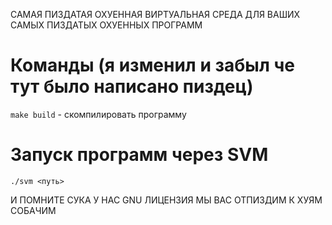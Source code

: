 САМАЯ ПИЗДАТАЯ ОХУЕННАЯ ВИРТУАЛЬНАЯ СРЕДА ДЛЯ ВАШИХ САМЫХ ПИЗДАТЫХ ОХУЕННЫХ ПРОГРАММ

# Команды (я изменил и забыл че тут было написано пиздец)
`make build` - скомпилировать программу

# Запуск программ через SVM
```
./svm <путь>
```

И ПОМНИТЕ СУКА У НАС GNU ЛИЦЕНЗИЯ МЫ ВАС ОТПИЗДИМ К ХУЯМ СОБАЧИМ
